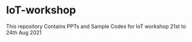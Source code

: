 # IoT-workshop
This repository Contains PPTs and Sample Codes for IoT workshop 21st  to 24th Aug 2021
